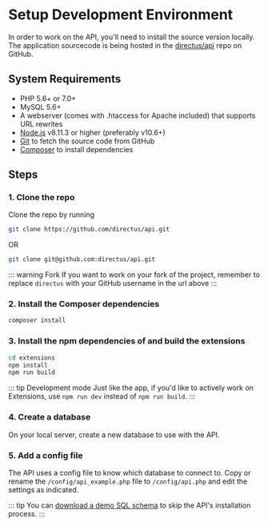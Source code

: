 # Setup Development Environment

In order to work on the API, you'll need to install the source version locally. The application sourcecode is being hosted in the [directus/api](https://github.com/directus/api) repo on GitHub.

## System Requirements

* PHP 5.6+ or 7.0+
* MySQL 5.6+
* A webserver (comes with .htaccess for Apache included) that supports URL rewrites
* [Node.js](https://nodejs.org) v8.11.3 or higher (preferably v10.6+)
* [Git](https://git-scm.com/book/en/v2/Getting-Started-Installing-Git) to fetch the source code from GitHub
* [Composer](https://getcomposer.org/doc/00-intro.md#installation-linux-unix-osx) to install dependencies

## Steps

### 1. Clone the repo

Clone the repo by running

```bash
git clone https://github.com/directus/api.git
```

OR

```bash
git clone git@github.com:directus/api.git
```

::: warning Fork
If you want to work on your fork of the project, remember to replace `directus` with your GitHub username in the url above
:::

### 2. Install the Composer dependencies

```bash
composer install
```

### 3. Install the npm dependencies of and build the extensions

```bash
cd extensions
npm install
npm run build
```

::: tip Development mode
Just like the app, if you'd like to actively work on Extensions, use `npm run dev` instead of `npm run build`.
:::

### 4. Create a database

On your local server, create a new database to use with the API.

### 5. Add a config file

The API uses a config file to know which database to connect to. Copy or rename the `/config/api_example.php` file to `/config/api.php` and edit the settings as indicated.

::: tip
You can [download a demo SQL schema](https://sql.directus.app/demo.sql) to skip the API's installation process.
:::